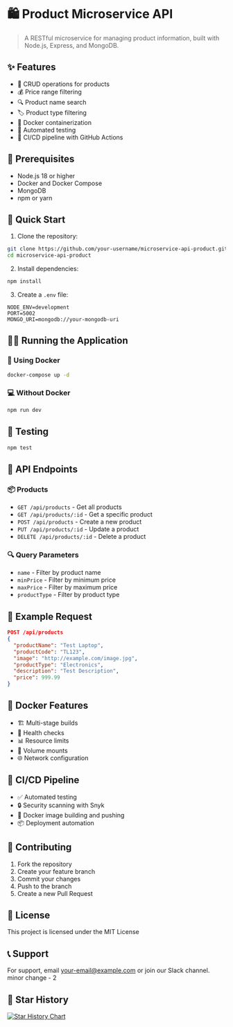# 🛍️ Product Microservice API

> A RESTful microservice for managing product information, built with Node.js, Express, and MongoDB.

## ✨ Features

- 📝 CRUD operations for products
- 💰 Price range filtering
- 🔍 Product name search
- 🏷️ Product type filtering
- 🐳 Docker containerization
- 🧪 Automated testing
- 🚀 CI/CD pipeline with GitHub Actions

## 🔧 Prerequisites

- Node.js 18 or higher
- Docker and Docker Compose
- MongoDB
- npm or yarn

## 🚀 Quick Start

1. Clone the repository:
```bash
git clone https://github.com/your-username/microservice-api-product.git
cd microservice-api-product
```

2. Install dependencies:
```bash
npm install
```

3. Create a `.env` file:
```env
NODE_ENV=development
PORT=5002
MONGO_URI=mongodb://your-mongodb-uri
```

## 🏃‍♂️ Running the Application

### 🐳 Using Docker

```bash
docker-compose up -d
```

### 💻 Without Docker

```bash
npm run dev
```

## 🧪 Testing

```bash
npm test
```

## 🔌 API Endpoints

### 📦 Products

- `GET /api/products` - Get all products
- `GET /api/products/:id` - Get a specific product
- `POST /api/products` - Create a new product
- `PUT /api/products/:id` - Update a product
- `DELETE /api/products/:id` - Delete a product

### 🔍 Query Parameters

- `name` - Filter by product name
- `minPrice` - Filter by minimum price
- `maxPrice` - Filter by maximum price
- `productType` - Filter by product type

## 📝 Example Request

```json
POST /api/products
{
  "productName": "Test Laptop",
  "productCode": "TL123",
  "image": "http://example.com/image.jpg",
  "productType": "Electronics",
  "description": "Test Description",
  "price": 999.99
}
```

## 🐳 Docker Features

- 🏗️ Multi-stage builds
- 💓 Health checks
- 📊 Resource limits
- 💾 Volume mounts
- 🌐 Network configuration

## 🚀 CI/CD Pipeline

- ✅ Automated testing
- 🔒 Security scanning with Snyk
- 🐳 Docker image building and pushing
- 📦 Deployment automation

## 👥 Contributing

1. Fork the repository
2. Create your feature branch
3. Commit your changes
4. Push to the branch
5. Create a new Pull Request

## 📄 License

This project is licensed under the MIT License

## 📞 Support

For support, email your-email@example.com or join our Slack channel.
minor change - 2

## 🌟 Star History

[![Star History Chart](https://api.star-history.com/svg?repos=your-username/microservice-api-product&type=Date)](https://star-history.com/#your-username/microservice-api-product&Date)
